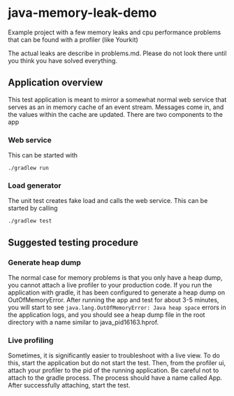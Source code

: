 # java-memory-leak-demo
Example project with a few memory leaks and cpu performance problems that can be found with a profiler (like Yourkit)

The actual leaks are describe in problems.md.  Please do not look there until you think you have solved everything.

## Application overview
This test application is meant to mirror a somewhat normal web service that serves as an in memory cache
of an event stream.  Messages come in, and the values within the cache are updated.  There are two components
to the app
### Web service
This can be started with
```
./gradlew run
```
### Load generator
The unit test creates fake load and calls the web service.  This can be started by calling
```
./gradlew test
```


## Suggested testing procedure
### Generate heap dump
The normal case for memory problems is that you only have a heap dump, you cannot attach a live profiler to your
production code.  If you run the application with gradle, it has been configured to generate a heap dump on 
OutOfMemoryError.  After running the app and test for about 3-5 minutes, you will start to see 
`java.lang.OutOfMemoryError: Java heap space` errors in the application logs, and you should see a heap dump file
in the root directory with a name similar to java_pid16163.hprof.

### Live profiling
Sometimes, it is significantly easier to troubleshoot with a live view.  To do this, start the application but do
not start the test.  Then, from the profiler ui, attach your profiler to the pid of the running application.  Be
careful not to attach to the gradle process.  The process should have a name called App.  After successfully 
attaching, start the test.